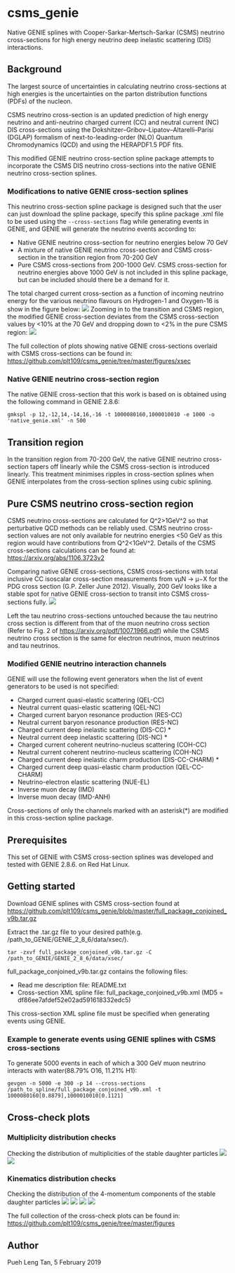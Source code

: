 # csms_genie
Native GENIE splines with Cooper-Sarkar-Mertsch-Sarkar (CSMS) neutrino cross-sections for high energy neutrino deep inelastic scattering (DIS) interactions.

## Background
The largest source of uncertainties in calculating neutrino cross-sections at high energies is the uncertainties on the parton distribution functions (PDFs) of the nucleon. 

CSMS neutrino cross-section is an updated prediction of high energy neutrino and anti-neutrino charged current (CC) and neutral current (NC) DIS cross-sections using the Dokshitzer–Gribov–Lipatov–Altarelli–Parisi (DGLAP) formalism of next-to-leading-order (NLO) Quantum Chromodynamics (QCD) and using the HERAPDF1.5 PDF fits.

This modified GENIE neutrino cross-section spline package attempts to incorporate the CSMS DIS neutrino cross-sections into the native GENIE neutrino cross-section splines. 

### Modifications to native GENIE cross-section splines
This neutrino cross-section spline package is designed such that the user can just download the spline package, specify this spline package .xml file to be used using the `--cross-sections` flag while generating events in GENIE, and GENIE will generate the neutrino events according to:

- Native GENIE neutrino cross-section for neutrino energies below 70 GeV
- A mixture of native GENIE neutrino cross-section and CSMS cross-section in the transition region from 70-200 GeV
- Pure CSMS cross-sections from 200-1000 GeV. CSMS cross-section for neutrino energies above 1000 GeV is not included in this spline package, but can be included should there be a demand for it.

The total charged current cross-section as a function of incoming neutrino energy for the various neutrino flavours on Hydrogen-1 and Oxygen-16 is show in the figure below:
![](https://github.com/plt109/csms_genie/blob/master/figures/xsec/nu_cc.png)
Zooming in to the transition and CSMS region, the modified GENIE cross-section deviates from the CSMS cross-section values by <10% at the 70 GeV and dropping down to <2% in the pure CSMS region:
![](https://github.com/plt109/csms_genie/blob/master/figures/xsec/nu_cc_zoomed.png)

The full collection of plots showing native GENIE cross-sections overlaid with CSMS cross-sections can be found in:
https://github.com/plt109/csms_genie/tree/master/figures/xsec

### Native GENIE neutrino cross-section region
The native GENIE cross-section that this work is based on is obtained using the following command in GENIE 2.8.6:
```
gmkspl -p 12,-12,14,-14,16,-16 -t 1000080160,1000010010 -e 1000 -o 'native_genie.xml' -n 500
```

## Transition region
In the transition region from 70-200 GeV, the native GENIE neutrino cross-section tapers off linearly while the CSMS cross-section is introduced linearly. This treatment minimises ripples in cross-section splines when GENIE interpolates from the cross-section splines using cubic splining.

## Pure CSMS neutrino cross-section region
CSMS neutrino cross-sections are calculated for Q^2>1GeV^2 so that perturbative QCD methods can be reliably used. CSMS neutrino cross-section values are not only available for neutrino energies <50 GeV as this region would have contributions from Q^2<1GeV^2. Details of the CSMS cross-sections calculations can be found at:
https://arxiv.org/abs/1106.3723v2

Comparing native GENIE cross-sections, CSMS cross-sections with total inclusive CC isoscalar cross-section measurements from
νμN → μ−X for the PDG cross section (G.P. Zeller June 2012). Visually, 200 GeV looks like a stable spot for native GENIE cross-section to transit into CSMS cross-sections fully.
![](https://github.com/plt109/csms_genie/blob/master/figures/xsec/exp_overlay_500knts.png)

Left the tau neutrino cross-sections untouched because the tau neutrino cross section is different from that of the muon neutrino cross section (Refer to Fig. 2 of https://arxiv.org/pdf/1007.1966.pdf) while the CSMS neutrino cross section is the same for electron neutrinos, muon neutrinos and tau neutrinos.

### Modified GENIE neutrino interaction channels
GENIE will use the following event generators when the list of event generators to be used is not specified:
- Charged current quasi-elastic scattering (QEL-CC)
- Neutral current quasi-elastic scattering (QEL-NC)
- Charged current baryon resonance production (RES-CC)
- Neutral current baryon resonance production (RES-NC)
- Charged current deep inelastic scattering (DIS-CC) &ast;
- Neutral current deep inelastic scattering (DIS-NC) &ast;
- Charged current coherent neutrino-nucleus scattering (COH-CC)
- Neutral current coherent neutrino-nucleus scattering (COH-NC)
- Charged current deep inelastic charm production (DIS-CC-CHARM) &ast;
- Charged current deep quasi-elastic charm production (QEL-CC-CHARM)
- Neutrino-electron elastic scattering (NUE-EL)
- Inverse muon decay (IMD)
- Inverse muon decay (IMD-ANH)

Cross-sections of only the channels marked with an asterisk(&ast;) are modified in this cross-section spline package.

## Prerequisites
This set of GENIE with CSMS cross-section splines was developed and tested with GENIE 2.8.6. on Red Hat Linux. 

## Getting started
Download GENIE splines with CSMS cross-section found at https://github.com/plt109/csms_genie/blob/master/full_package_conjoined_v9b.tar.gz

Extract the .tar.gz file to your desired path(e.g. /path_to_GENIE/GENIE_2_8_6/data/xsec/). 
```
tar -zxvf full_package_conjoined_v9b.tar.gz -C /path_to_GENIE/GENIE_2_8_6/data/xsec/
```

full_package_conjoined_v9b.tar.gz contains the following files:
- Read me description file: README.txt
- Cross-section XML spline file: full_package_conjoined_v9b.xml (MD5 = df86ee7afdef52e02ad591618332edc5)

This cross-section XML spline file must be specified when generating events using GENIE.

### Example to generate events using GENIE splines with CSMS cross-sections
To generate 5000 events in each of which a 300 GeV muon neutrino interacts with water(88.79% O16, 11.21% H1):
```
gevgen -n 5000 -e 300 -p 14 --cross-sections /path_to_spline/full_package_conjoined_v9b.xml -t 1000080160[0.8879],1000010010[0.1121]
```

## Cross-check plots
### Multiplicity distribution checks
Checking the distribution of multiplicities of the stable daughter particles
![](https://github.com/plt109/csms_genie/blob/master/figures/numu/p_multi_numu.png)
![](https://github.com/plt109/csms_genie/blob/master/figures/numu/ap_multi_numu.png)

### Kinematics distribution checks
Checking the distribution of the 4-momentum components of the stable daughter particles
![](https://github.com/plt109/csms_genie/blob/master/figures/numu/e_numu.png)
![](https://github.com/plt109/csms_genie/blob/master/figures/numu/px_numu.png)
![](https://github.com/plt109/csms_genie/blob/master/figures/numu/py_numu.png)
![](https://github.com/plt109/csms_genie/blob/master/figures/numu/pz_numu.png)

The full collection of the cross-check plots can be found in:
https://github.com/plt109/csms_genie/tree/master/figures

## Author
Pueh Leng Tan, 5 February 2019
